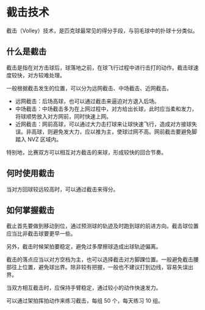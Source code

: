 # 截击技术

截击（Volley）技术，是匹克球最常见的得分手段，与羽毛球中的扑球十分类似。

## 什么是截击

截击是指在对方击球后，球落地之前，在球飞行过程中进行击打的动作。截击球速度较快，对方较难处理。

一般根据截击发生的位置，可以分为远网截击、中场截击、近网截击。

* 远网截击：后场高球，也可以通过截击来逼迫对方退入后场。
* 中场截击：中场截击多为在上网过程中，对方给出长球，此时应当柔和发力，将球顺势放入对方网前，同时快速上网。
* 近网截击：网前高球，可以通过大力击打球来让球快速飞行，造成对方接球失误。非高球，则避免发大力，应以推为主，使球过网不高。网前截击要避免脚踏入 NVZ 区域内。

特别地，比赛双方可以相互对方截击的来球，形成较快的回合节奏。

## 何时使用截击

当对方回球较远较高时，可以通过截击来得分。

## 如何掌握截击

截止首先要做到移动到位，通过预测球的轨迹及时跑到球的前进方向。截击球位置应当比非截击球要更早一些。

另外，截击时候架拍要稳定，避免过多摩擦球造成出球轨迹偏离。

截击的落点应当以对方空档为主，也可以选择截击对方脚踝位置。一般避免截击腰部往上位置，避免球出界。除非较有把握，一般也不建议打到边线，容易失误出界。

当双方相互截击时，应保持手臂稳定，通过较小的动作快速发力。

可以通过架拍挥拍动作来练习截击，每组 50 个，每天练习 10 组。